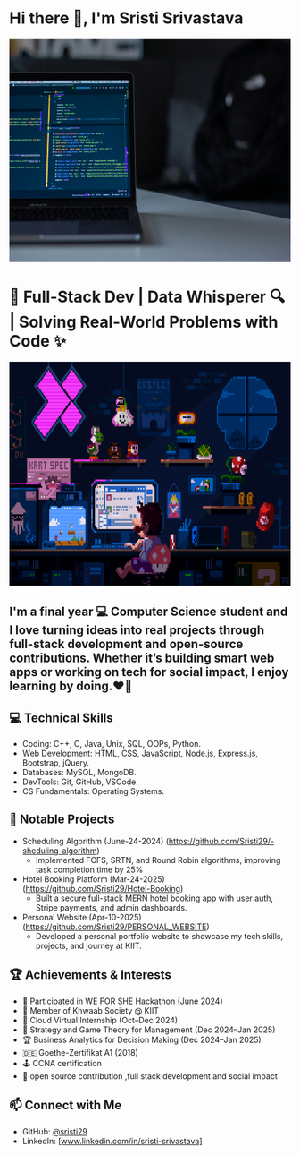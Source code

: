 # Hi there 👋, I'm Sristi Srivastava
<img src="https://github.com/Sristi29/Sristi29/blob/main/mygithubpic.jpg" alt="Coding Setup" width="1000" height="400"/>

# 🚀 Full-Stack Dev | Data Whisperer 🔍 | Solving Real-World Problems with Code ✨
<img src="https://github.com/Sristi29/Sristi29/blob/main/giforgit.gif?raw=true" alt="coding gif" width="1000" height="400"/>


## I'm a final year 💻 Computer Science student and I love turning ideas into real projects through full-stack development and open-source contributions. Whether it’s building smart web apps or working on tech for social impact, I enjoy learning by doing.❤️‍🔥 

## 💻 Technical Skills
- Coding: C++, C, Java, Unix, SQL, OOPs, Python.
- Web Development: HTML, CSS, JavaScript, Node.js, Express.js, Bootstrap, jQuery.
- Databases: MySQL, MongoDB.
- DevTools: Git, GitHub, VSCode.
- CS Fundamentals: Operating Systems.


## 🌟 Notable Projects
- Scheduling Algorithm (June-24-2024) (https://github.com/Sristi29/-sheduling-algorithm)
    - Implemented FCFS, SRTN, and Round Robin algorithms, improving task completion time by 25%
- Hotel Booking Platform (Mar-24-2025) (https://github.com/Sristi29/Hotel-Booking)
    - Built a secure full-stack MERN hotel booking app with user auth, Stripe payments, and admin  dashboards.
- Personal Website (Apr-10-2025)(https://github.com/Sristi29/PERSONAL_WEBSITE)
    - Developed a personal portfolio website to showcase my tech skills, projects, and journey at KIIT.

## 🏆 Achievements & Interests
- 🎯 Participated in WE FOR SHE Hackathon (June 2024)
- 🤝 Member of Khwaab Society @ KIIT
- 🌱 Cloud Virtual Internship (Oct–Dec 2024)
- 🧠 Strategy and Game Theory for Management (Dec 2024–Jan 2025)
- 🏆 Business Analytics for Decision Making (Dec 2024–Jan 2025) 
-  🇩🇪 Goethe-Zertifikat A1 (2018)
- 🕹️ CCNA certification
-  🧠 open source contribution ,full stack development and social impact

## 📫 Connect with Me
- GitHub: [@sristi29](https://github.com/sristi29)
- LinkedIn: [www.linkedin.com/in/sristi-srivastava]

